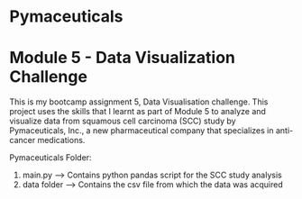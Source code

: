 # Pymaceuticals
# Module 5 - Data Visualization Challenge
This is my bootcamp assignment 5, Data Visualisation challenge.
This project uses the skills that I learnt as part of Module 5 to analyze and visualize data from squamous cell carcinoma (SCC) study by Pymaceuticals, Inc., a new pharmaceutical company that specializes in anti-cancer medications.

Pymaceuticals Folder: 
1. main.py --> Contains python pandas script for the SCC study analysis 
2. data folder --> Contains the csv file from which the data was acquired 




